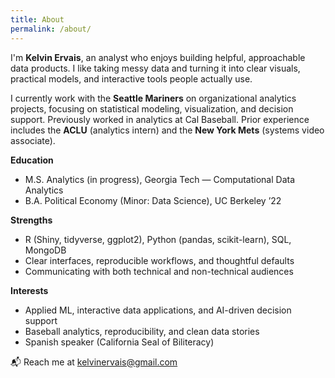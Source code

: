 ```yaml
---
title: About
permalink: /about/
---
```


I'm **Kelvin Ervais**, an analyst who enjoys building helpful, approachable data products. I like taking messy data and turning it into clear visuals, practical models, and interactive tools people actually use.

I currently work with the **Seattle Mariners** on organizational analytics projects, focusing on statistical modeling, visualization, and decision support. Previously worked in analytics at Cal Baseball. Prior experience includes the **ACLU** (analytics intern) and the **New York Mets** (systems video associate).

**Education**
- M.S. Analytics (in progress), Georgia Tech — Computational Data Analytics  
- B.A. Political Economy (Minor: Data Science), UC Berkeley ’22

**Strengths**
- R (Shiny, tidyverse, ggplot2), Python (pandas, scikit-learn), SQL, MongoDB  
- Clear interfaces, reproducible workflows, and thoughtful defaults  
- Communicating with both technical and non-technical audiences

**Interests**
- Applied ML, interactive data applications, and AI-driven decision support  
- Baseball analytics, reproducibility, and clean data stories  
- Spanish speaker (California Seal of Biliteracy)

📬 Reach me at [kelvinervais@gmail.com](mailto:kelvinervais@gmail.com)
